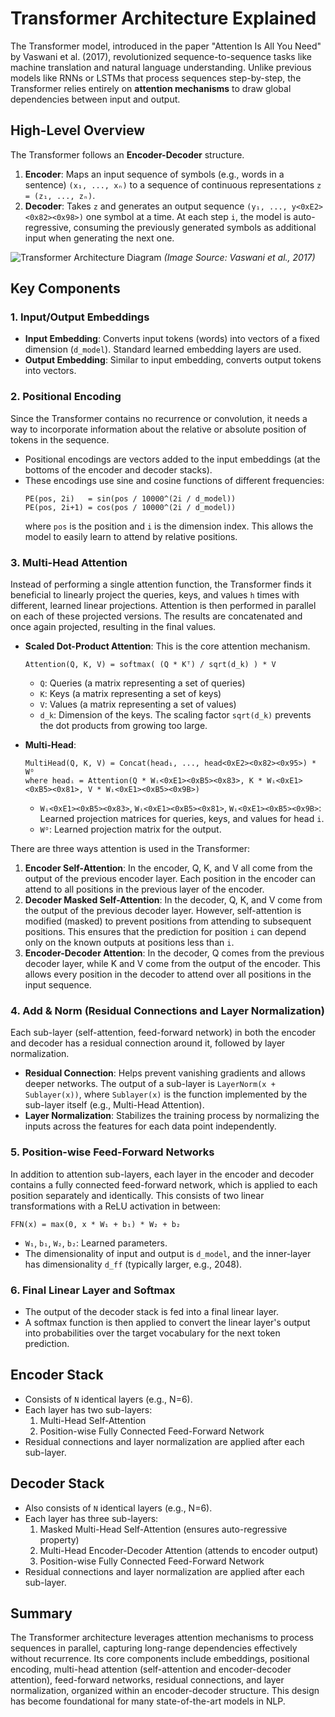 # Transformer Architecture Explained

The Transformer model, introduced in the paper "Attention Is All You Need" by Vaswani et al. (2017), revolutionized sequence-to-sequence tasks like machine translation and natural language understanding. Unlike previous models like RNNs or LSTMs that process sequences step-by-step, the Transformer relies entirely on **attention mechanisms** to draw global dependencies between input and output.

## High-Level Overview

The Transformer follows an **Encoder-Decoder** structure.

1.  **Encoder**: Maps an input sequence of symbols (e.g., words in a sentence) `(x₁, ..., xₙ)` to a sequence of continuous representations `z = (z₁, ..., zₙ)`.
2.  **Decoder**: Takes `z` and generates an output sequence `(y₁, ..., y<0xE2><0x82><0x98>)` one symbol at a time. At each step `i`, the model is auto-regressive, consuming the previously generated symbols as additional input when generating the next one.

![Transformer Architecture Diagram](https://miro.medium.com/v2/resize:fit:1400/1*hrha4WHp8g28FHu9uT24oQ.png)
*(Image Source: Vaswani et al., 2017)*

## Key Components

### 1. Input/Output Embeddings

*   **Input Embedding**: Converts input tokens (words) into vectors of a fixed dimension (`d_model`). Standard learned embedding layers are used.
*   **Output Embedding**: Similar to input embedding, converts output tokens into vectors.

### 2. Positional Encoding

Since the Transformer contains no recurrence or convolution, it needs a way to incorporate information about the relative or absolute position of tokens in the sequence.
*   Positional encodings are vectors added to the input embeddings (at the bottoms of the encoder and decoder stacks).
*   These encodings use sine and cosine functions of different frequencies:
    ```
    PE(pos, 2i)   = sin(pos / 10000^(2i / d_model))
    PE(pos, 2i+1) = cos(pos / 10000^(2i / d_model))
    ```
    where `pos` is the position and `i` is the dimension index. This allows the model to easily learn to attend by relative positions.

### 3. Multi-Head Attention

Instead of performing a single attention function, the Transformer finds it beneficial to linearly project the queries, keys, and values `h` times with different, learned linear projections. Attention is then performed in parallel on each of these projected versions. The results are concatenated and once again projected, resulting in the final values.

*   **Scaled Dot-Product Attention**: This is the core attention mechanism.
    ```
    Attention(Q, K, V) = softmax( (Q * Kᵀ) / sqrt(d_k) ) * V
    ```
    -   `Q`: Queries (a matrix representing a set of queries)
    -   `K`: Keys (a matrix representing a set of keys)
    -   `V`: Values (a matrix representing a set of values)
    -   `d_k`: Dimension of the keys. The scaling factor `sqrt(d_k)` prevents the dot products from growing too large.

*   **Multi-Head**:
    ```
    MultiHead(Q, K, V) = Concat(head₁, ..., head<0xE2><0x82><0x95>) * Wᴼ
    where headᵢ = Attention(Q * Wᵢ<0xE1><0xB5><0x83>, K * Wᵢ<0xE1><0xB5><0x81>, V * Wᵢ<0xE1><0xB5><0x9B>)
    ```
    -   `Wᵢ<0xE1><0xB5><0x83>`, `Wᵢ<0xE1><0xB5><0x81>`, `Wᵢ<0xE1><0xB5><0x9B>`: Learned projection matrices for queries, keys, and values for head `i`.
    -   `Wᴼ`: Learned projection matrix for the output.

There are three ways attention is used in the Transformer:
1.  **Encoder Self-Attention**: In the encoder, Q, K, and V all come from the output of the previous encoder layer. Each position in the encoder can attend to all positions in the previous layer of the encoder.
2.  **Decoder Masked Self-Attention**: In the decoder, Q, K, and V come from the output of the previous decoder layer. However, self-attention is modified (masked) to prevent positions from attending to subsequent positions. This ensures that the prediction for position `i` can depend only on the known outputs at positions less than `i`.
3.  **Encoder-Decoder Attention**: In the decoder, Q comes from the previous decoder layer, while K and V come from the output of the encoder. This allows every position in the decoder to attend over all positions in the input sequence.

### 4. Add & Norm (Residual Connections and Layer Normalization)

Each sub-layer (self-attention, feed-forward network) in both the encoder and decoder has a residual connection around it, followed by layer normalization.
*   **Residual Connection**: Helps prevent vanishing gradients and allows deeper networks. The output of a sub-layer is `LayerNorm(x + Sublayer(x))`, where `Sublayer(x)` is the function implemented by the sub-layer itself (e.g., Multi-Head Attention).
*   **Layer Normalization**: Stabilizes the training process by normalizing the inputs across the features for each data point independently.

### 5. Position-wise Feed-Forward Networks

In addition to attention sub-layers, each layer in the encoder and decoder contains a fully connected feed-forward network, which is applied to each position separately and identically. This consists of two linear transformations with a ReLU activation in between:
```
FFN(x) = max(0, x * W₁ + b₁) * W₂ + b₂
```
*   `W₁`, `b₁`, `W₂`, `b₂`: Learned parameters.
*   The dimensionality of input and output is `d_model`, and the inner-layer has dimensionality `d_ff` (typically larger, e.g., 2048).

### 6. Final Linear Layer and Softmax

*   The output of the decoder stack is fed into a final linear layer.
*   A softmax function is then applied to convert the linear layer's output into probabilities over the target vocabulary for the next token prediction.

## Encoder Stack

*   Consists of `N` identical layers (e.g., N=6).
*   Each layer has two sub-layers:
    1.  Multi-Head Self-Attention
    2.  Position-wise Fully Connected Feed-Forward Network
*   Residual connections and layer normalization are applied after each sub-layer.

## Decoder Stack

*   Also consists of `N` identical layers (e.g., N=6).
*   Each layer has three sub-layers:
    1.  Masked Multi-Head Self-Attention (ensures auto-regressive property)
    2.  Multi-Head Encoder-Decoder Attention (attends to encoder output)
    3.  Position-wise Fully Connected Feed-Forward Network
*   Residual connections and layer normalization are applied after each sub-layer.

## Summary

The Transformer architecture leverages attention mechanisms to process sequences in parallel, capturing long-range dependencies effectively without recurrence. Its core components include embeddings, positional encoding, multi-head attention (self-attention and encoder-decoder attention), feed-forward networks, residual connections, and layer normalization, organized within an encoder-decoder structure. This design has become foundational for many state-of-the-art models in NLP.